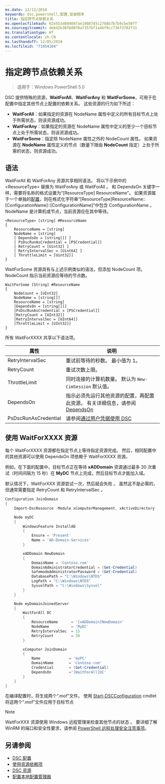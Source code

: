```yaml
---
ms.date: 12/12/2018
keywords: dsc,powershell,配置,安装程序
title: 指定跨节点依赖关系
ms.openlocfilehash: 62e553d894897ae1908745c2788b7b7b9cbe50ff
ms.sourcegitcommit: debd2b38fb8070a7357bf1a4bf9cc736f3702f31
ms.translationtype: HT
ms.contentlocale: zh-CN
ms.lasthandoff: 12/05/2019
ms.locfileid: "71954104"
---
```

# <a name="specifying-cross-node-dependencies"></a>指定跨节点依赖关系

> 适用于：Windows PowerShell 5.0

DSC 提供特殊的资源，**WaitForAll**、**WaitForAny** 和 **WaitForSome**，可用于在配置中指定其他节点上配置的依赖关系。 这些资源的行为如下所述：

- **WaitForAll**：如果指定的资源在 NodeName  属性中定义的所有目标节点上处于所需状态，则该资源成功。
- **WaitForAny**：如果指定的资源在 NodeName  属性中定义的至少一个目标节点上处于所需状态，则该资源成功。
- **WaitForSome**：指定除 NodeName  属性之外的 NodeCount  属性。 如果资源在 **NodeName** 属性定义的节点（数量下限由 **NodeCount** 指定）上处于所需的状态，则资源成功。

## <a name="syntax"></a>语法

WaitForAll  和 WaitForAny  资源共享相同语法。 将以下示例中的 \<ResourceType\> 替换为 WaitForAny  或 WaitForAll  。
和 DependsOn  关键字一样，需要将名称的格式设置为“[ResourceType] ResourceName”。 如果资源属于一个单独的[配置](configurations.md)，则在格式化字符串“[ResourceType]ResourceName::[ConfigurationName]::[ConfigurationName]”中包含 ConfigurationName  。 NodeName  是计算机或节点，当前资源应在其中等待。

```
<ResourceType> [string] #ResourceName
{
    ResourceName = [string]
    NodeName = [string]
    [ DependsOn = [string[]] ]
    [ PsDscRunAsCredential = [PSCredential]]
    [ RetryCount = [Uint32] ]
    [ RetryIntervalSec = [Uint64] ]
    [ ThrottleLimit = [Uint32]]
}
```

WaitForSome  资源具有与上述示例类似的语法，但添加 NodeCount  项。 NodeCount  指示当前资源应等待的节点数。

```
WaitForSome [String] #ResourceName
{
    NodeCount = [UInt32]
    NodeName = [string[]]
    ResourceName = [string]
    [DependsOn = [string[]]]
    [PsDscRunAsCredential = [PSCredential]]
    [RetryCount = [UInt32]]
    [RetryIntervalSec = [UInt64]]
    [ThrottleLimit = [UInt32]]
}
```

所有 WaitForXXXX  共享以下语法项。

|属性|  说明   |
|---------|---------------------|
| RetryIntervalSec| 重试前等待的秒数。 最小值为 1。|
| RetryCount| 重试次数上限。|
| ThrottleLimit| 同时连接的计算机数量。 默认为 `New-CimSession` 默认值。|
| DependsOn | 指示必须先运行其他资源的配置，再配置此资源。 有关详细信息，请参阅 [DependsOn](resource-depends-on.md)|
| PsDscRunAsCredential | 请参阅[通过用户凭据使用 DSC](./runAsUser.md) |

## <a name="using-waitforxxxx-resources"></a>使用 WaitForXXXX 资源

每个 WaitForXXXX  资源都在指定节点上等待指定资源完成。
然后，相同配置中的其他资源可以使用 DependsOn  项依赖于  WaitForXXXX  资源。

例如，在下面的配置中，目标节点正在等待 **xADDomain** 资源通过最多 30 次重试（时间间隔为 15 秒）在 **MyDC** 节点上完成，然后目标节点才能加入域。

默认情况下，WaitForXXX 资源尝试一次，然后就会失败  。 虽然这不是必需的，但通常需要指定 RetryCount  和 RetryIntervalSec  。

```powershell
Configuration JoinDomain
{
    Import-DscResource -Module xComputerManagement, xActiveDirectory

    Node myDC
    {
        WindowsFeature InstallAD
        {
            Ensure = 'Present'
            Name = 'AD-Domain-Services'
        }

        xADDomain NewDomain
        {
            DomainName = 'Contoso.com'
            DomainAdministratorCredential = (Get-Credential)
            SafemodeAdministratorPassword = (Get-Credential)
            DatabasePath = "C:\Windows\NTDS"
            LogPath = "C:\Windows\NTDS"
            SysvolPath = "C:\Windows\Sysvol"
        }
    }

    Node myDomainJoinedServer
    {
        WaitForAll DC
        {
            ResourceName      = '[xADDomain]NewDomain'
            NodeName          = 'MyDC'
            RetryIntervalSec  = 15
            RetryCount        = 30
        }

        xComputer JoinDomain
        {
            Name             = 'myPC'
            DomainName       = 'Contoso.com'
            Credential       = (Get-Credential)
            DependsOn        ='[WaitForAll]DC'
        }
    }
}
```

在编译配置时，将生成两个“.mof”文件。 使用 [Start-DSCConfiguration](/powershell/module/psdesiredstateconfiguration/start-dscconfiguration) cmdlet 将这两个“.mof”文件应用于目标节点

> [!NOTE]
> WaitForXXX 资源使用 Windows 远程管理来检查其他节点的状态  。
> 要详细了解 WinRM 的端口和安全性要求，请参阅 [PowerShell 远程处理安全注意事项](/powershell/scripting/learn/remoting/winrmsecurity?view=powershell-6)。

## <a name="see-also"></a>另请参阅

- [DSC 配置](configurations.md)
- [使用资源依赖项](resource-depends-on.md)
- [DSC 资源](../resources/resources.md)
- [配置本地配置管理器](../managing-nodes/metaConfig.md)
